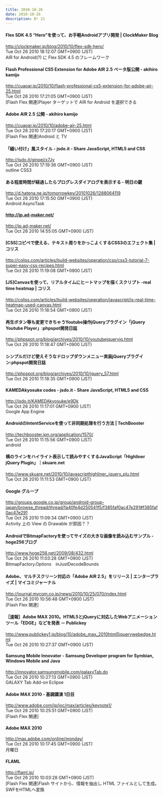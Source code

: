 ```yaml
---
title: 2010-10-26
date: 2010-10-26
description: B! 21
---
```


####   Flex SDK 4.5 “Hero”を使って、お手軽Androidアプリ開発 | ClockMaker Blog
http://clockmaker.jp/blog/2010/10/flex-sdk-hero/<br>
Tue Oct 26 2010 18:12:07 GMT+0900 (JST)<br>
AIR for Android(?) に Flex SDK 4.5 のフレームワーク


#### Flash Professional CS5 Extension for Adobe AIR 2.5 ベータ版公開 - akihiro kamijo
http://cuaoar.jp/2010/10/flash-professional-cs5-extension-for-adobe-air-25.html<br>
Tue Oct 26 2010 17:21:05 GMT+0900 (JST)<br>
[Flash Flex 関連]Player ターゲットで AIR for Android を選択できる


#### Adobe AIR 2.5 公開 - akihiro kamijo
http://cuaoar.jp/2010/10/adobe-air-25.html<br>
Tue Oct 26 2010 17:20:17 GMT+0900 (JST)<br>
[Flash Flex 関連]Android と TV


#### 「縫い付け」風スタイル - jsdo.it - Share JavaScript, HTML5 and CSS
http://jsdo.it/ginpei/x7Jy<br>
Tue Oct 26 2010 17:19:36 GMT+0900 (JST)<br>
outline CSS3


#### ある程度時間が経過したらプログレスダイアログを表示する - 明日の鍵
http://d.hatena.ne.jp/tomorrowkey/20101026/1288064119<br>
Tue Oct 26 2010 17:15:50 GMT+0900 (JST)<br>
Android AsyncTask


#### http://jp.ad-maker.net/
http://jp.ad-maker.net/<br>
Tue Oct 26 2010 14:55:05 GMT+0900 (JST)<br>


####   [CSS]コピペで使える、テキスト周りをかっこよくするCSS3のエフェクト集 | コリス
http://coliss.com/articles/build-websites/operation/css/css3-tutorial-7-super-easy-css-recipes.html<br>
Tue Oct 26 2010 11:19:08 GMT+0900 (JST)<br>


####   [JS]Canvasを使って、リアルタイムにヒートマップを描くスクリプト -real time heatmap | コリス
http://coliss.com/articles/build-websites/operation/javascript/js-real-time-heatmap-used-canvas.html<br>
Tue Oct 26 2010 11:18:54 GMT+0900 (JST)<br>


#### 再生ボタン等も変更できちゃうYoutube操作jQueryプラグイン「jQuery Youtube Player」:phpspot開発日誌
http://phpspot.org/blog/archives/2010/10/youtubejqueryjq.html<br>
Tue Oct 26 2010 11:18:47 GMT+0900 (JST)<br>


#### シンプルだけど使えそうなドロップダウンメニュー実装jQueryプラグイン:phpspot開発日誌
http://phpspot.org/blog/archives/2010/10/jquery_57.html<br>
Tue Oct 26 2010 11:18:35 GMT+0900 (JST)<br>


#### KAMEDAkyosuke codes - jsdo.it - Share JavaScript, HTML5 and CSS
http://jsdo.it/KAMEDAkyosuke/e9Dk<br>
Tue Oct 26 2010 11:17:01 GMT+0900 (JST)<br>
Google App Engine


#### AndroidのIntentServiceを使って非同期処理を行う方法 | TechBooster
http://techbooster.jpn.org/application/1570/<br>
Tue Oct 26 2010 11:15:56 GMT+0900 (JST)<br>
android


#### 横のラインをハイライト表示して読みやすくするJavaScript「Highliner jQuery Plugin」｜skuare.net
http://www.skuare.net/2010/10/javascripthighliner_jquery_plu.html<br>
Tue Oct 26 2010 11:11:53 GMT+0900 (JST)<br>


#### Google グループ
http://groups.google.co.jp/group/android-group-japan/browse_thread/thread/fa40fe4d250541f5/f385faf0ac47e291#f385faf0ac47e291<br>
Tue Oct 26 2010 11:09:34 GMT+0900 (JST)<br>
Activity 上の View の Drawable が原因？？


#### AndroidでBitmapFactoryを使ってサイズの大きな画像を読み込むサンプル - hoge256ブログ
http://www.hoge256.net/2009/08/432.html<br>
Tue Oct 26 2010 11:03:28 GMT+0900 (JST)<br>
BitmapFactory.Options　inJustDecodeBounds


#### Adobe、マルチスクリーン対応の「Adobe AIR 2.5」をリリース | エンタープライズ | マイコミジャーナル
http://journal.mycom.co.jp/news/2010/10/25/070/index.html<br>
Tue Oct 26 2010 10:56:48 GMT+0900 (JST)<br>
[Flash Flex 関連]


#### ［速報］Adobe MAX 2010。HTML5とjQueryに対応したWebアニメーションツール「EDGE」などを発表 － Publickey
http://www.publickey1.jp/blog/10/adobe_max_2010html5jquerywebedge.html<br>
Tue Oct 26 2010 10:27:37 GMT+0900 (JST)<br>


#### Samsung Mobile Innovator - Samsung Developer program for Symbian, Windows Mobile and Java
http://innovator.samsungmobile.com/galaxyTab.do<br>
Tue Oct 26 2010 10:27:13 GMT+0900 (JST)<br>
GALAXY Tab Add-on Eclipse


#### Adobe MAX 2010 - 基調講演 1日目
http://www.adobe.com/jp/joc/max/articles/keynote1/<br>
Tue Oct 26 2010 10:25:51 GMT+0900 (JST)<br>
[Flash Flex 関連]


#### Adobe MAX 2010
http://max.adobe.com/online/monday/<br>
Tue Oct 26 2010 10:17:45 GMT+0900 (JST)<br>
月曜日


#### FLAML
http://flaml.jp/<br>
Tue Oct 26 2010 10:03:28 GMT+0900 (JST)<br>
[Flash Flex 関連]Flash サイトから、情報を抽出し HTML ファイルとして生成。SWFをHTMLへ変換


